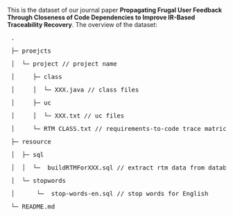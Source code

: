 This is the dataset of our journal paper 
**Propagating Frugal User Feedback Through Closeness of Code Dependencies to Improve IR-Based Traceability Recovery**.
The overview of the dataset:
<pre> . </pre>
<pre> ├─ proejcts </pre>
<pre> │  └─ project // project name </pre>
<pre> │  	├─ class </pre> 
<pre> │  	│  └─ XXX.java // class files </pre>
<pre> │  	├─ uc  </pre>
<pre> │  	│  └─ XXX.txt // uc files  </pre>
<pre> │  	└─ RTM_CLASS.txt // requirements-to-code trace matrices  </pre>
<pre> ├─ resource  </pre>
<pre> │  ├─ sql </pre>
<pre> │  │	└─  buildRTMForXXX.sql // extract rtm data from database </pre>
<pre> │  └─ stopwords </pre>
<pre> │  	 └─  stop-words-en.sql // stop words for English </pre>
<pre> └─ README.md 
 

